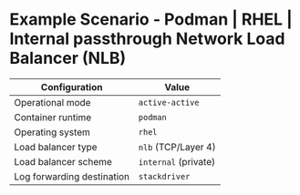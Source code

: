 # Example Scenario - Podman | RHEL | Internal passthrough Network Load Balancer (NLB)


| Configuration               | Value                        |
|-----------------------------|------------------------------|
| Operational mode            | `active-active`              |
| Container runtime           | `podman`                     |
| Operating system            | `rhel`                       |
| Load balancer type          | `nlb` (TCP/Layer 4)          |
| Load balancer scheme        | `internal` (private)         |
| Log forwarding destination  | `stackdriver`                |